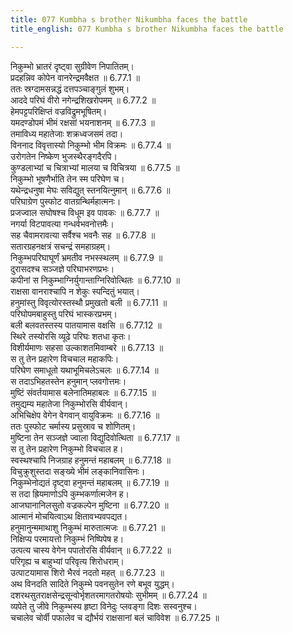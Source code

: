 ```yaml
---
title: 077 Kumbha s brother Nikumbha faces the battle
title_english: 077 Kumbha s brother Nikumbha faces the battle

---
```

<div class="audioEmbed"  caption="श्रीराम-हरिसीताराममूर्ति-घनपाठिभ्यां वचनम्" src="https://archive.org/download/Ramayana-recitation-Sriram-harisItArAmamUrti-Ghanapaati-v2/Kanda_6/Kanda_6_YK-077-Kumbha_s_brother,_Nikumbha_faces_the_battle_0.mp3"></div>

निकुम्भो भ्रातरं दृष्ट्वा सुग्रीवेण निपातितम्।  
प्रदहन्निव कोपेन वानरेन्द्रमवैक्षत ॥ 6.77.1 ॥   
ततः स्रग्दामसन्नद्धं दत्तपञ्चाङ्गुलं शुभम्।  
आददे परिघं वीरो नगेन्द्रशिखरोपमम् ॥ 6.77.2 ॥   
हेमपट्टपरिक्षिप्तं वज्रविद्रुमभूषितम्।  
यमदण्डोपमं भीमं रक्षसां भयनाशनम् ॥ 6.77.3 ॥   
तमाविध्य महातेजाः शक्रध्वजसमं तदा।  
विननाद विवृत्तास्यो निकुम्भो भीम विक्रमः ॥ 6.77.4 ॥   
उरोगतेन निष्केण भुजस्थैरङ्गदैरपि।  
कुण्डलाभ्यां च चित्राभ्यां मालया च विचित्रया ॥ 6.77.5 ॥   
निकुम्भो भूषणैर्भाति तेन स्म परिघेण च।  
यथेन्द्रधनुषा मेघः सविद्युत् स्तनयित्नुमान् ॥ 6.77.6 ॥   
परिघाग्रेण पुस्फोट वातग्रन्थिर्महात्मनः।  
प्रजज्वाल सघोषश्च विधूम इव पावकः ॥ 6.77.7 ॥   
नगर्या विटपावत्या गन्धर्वभवनोत्तमैः।  
सह चैवामरावत्या सर्वैश्च भवनैः सह ॥ 6.77.8 ॥   
सतारग्रहनक्षत्रं सचन्द्रं समहाग्रहम्।  
निकुम्भपरिघाघूर्णं भ्रमतीव नभस्स्थलम् ॥ 6.77.9 ॥   
दुरासदश्च सञ्जज्ञे परिघाभरणप्रभः।  
कपीनां स निकुम्भाग्निर्युगान्ताग्निरिवोत्थितः ॥ 6.77.10 ॥   
राक्षसा वानराश्चापि न शेकुः स्पन्दितुं भयात्।  
हनुमांस्तु विवृत्योरस्तस्थौ प्रमुखतो बली ॥ 6.77.11 ॥   
परिघोपमबाहुस्तु परिघं भास्करप्रभम्।  
बली बलवतस्तस्य पातयामास वक्षसि ॥ 6.77.12 ॥   
स्थिरे तस्योरसि व्यूढे परिघः शतधा कृतः।  
विशीर्यमाणः सहसा उल्काशतमिवाम्बरे ॥ 6.77.13 ॥   
स तु तेन प्रहारेण विचचाल महाकपिः।  
परिघेण समाधूतो यथाभूमिचलेऽचलः ॥ 6.77.14 ॥   
स तदाऽभिहतस्तेन हनुमान् प्लवगोत्तमः।  
मुष्टिं संवर्तयामास बलेनातिमहाबलः ॥ 6.77.15 ॥   
तमुद्यम्य महातेजा निकुम्भोरसि वीर्यवान्।  
अभिचिक्षेप वेगेन वेगवान् वायुविक्रमः ॥ 6.77.16 ॥   
ततः पुस्फोट चर्मास्य प्रसुस्राव च शोणितम्।  
मुष्टिना तेन सञ्जज्ञे ज्वाला विद्युदिवोत्थिता ॥ 6.77.17 ॥   
स तु तेन प्रहारेण निकुम्भो विचचाल ह।  
स्वस्थश्चापि निजग्राह हनुमन्तं महाबलम् ॥ 6.77.18 ॥   
विचुक्रुशुस्तदा सङ्ख्ये भीमं लङ्कानिवासिनः।  
निकुम्भेनोद्यतं दृष्ट्वा हनुमन्तं महाबलम् ॥ 6.77.19 ॥   
स तदा ह्रियमाणोऽपि कुम्भकर्णात्मजेन ह।  
आजघानानिलसुतो वज्रकल्पेन मुष्टिना ॥ 6.77.20 ॥   
आत्मानं मोचयित्वाऽथ क्षितावभ्यवपद्यत।  
हनुमानुन्ममाथाशु निकुम्भं मारुतात्मजः ॥ 6.77.21 ॥   
निक्षिप्य परमायत्तो निकुम्भं निष्पिपेष ह।  
उत्पत्य चास्य वेगेन पपातोरसि वीर्यवान् ॥ 6.77.22 ॥   
परिगृह्य च बाहुभ्यां परिवृत्य शिरोधराम्।  
उत्पाटयामास शिरो भैरवं नदतो महत् ॥ 6.77.23 ॥   
अथ विनदति सादिते निकुम्भे पवनसुतेन रणे बभूव युद्धम्।  
दशरथसुतराक्षसेन्द्रसून्वोर्भृशतरमागतरोषयोः सुभीमम् ॥ 6.77.24 ॥   
व्यपेते तु जीवे निकुम्भस्य हृष्टा विनेदुः प्लवङ्गा दिशः सस्वनुश्च।  
चचालेव चोर्वी पफालेव च द्यौर्भयं राक्षसानां बलं चाविवेश ॥ 6.77.25 ॥   